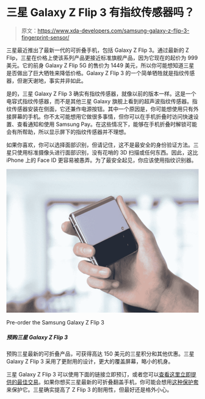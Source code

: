 # 三星 Galaxy Z Flip 3 有指纹传感器吗？

> 原文：<https://www.xda-developers.com/samsung-galaxy-z-flip-3-fingerprint-sensor/>

三星最近推出了最新一代的可折叠手机，包括 Galaxy Z Flip 3。通过最新的 Z Flip，三星在价格上使该系列产品更接近标准旗舰产品，因为它现在的起价为 999 美元。它的前身 Galaxy Z Flip 5G 的售价为 1449 美元，所以你可能想知道三星是否做出了巨大牺牲来降低价格。Galaxy Z Flip 3 的一个简单牺牲就是指纹传感器，但谢天谢地，事实并非如此。

是的，三星 Galaxy Z Flip 3 确实有指纹传感器，就像以前的版本一样。这是一个电容式指纹传感器，而不是其他三星 Galaxy 旗舰上看到的超声波指纹传感器。指纹传感器安装在侧面，它还兼作电源按钮。其中一个原因是，你可能想使用只有外接屏幕的手机。你不太可能想用它做很多事情，但你可以在手机折叠时访问快速设置、查看通知和使用 Samsung Pay。在这些情况下，能够在手机折叠时解锁可能会有所帮助，所以显示屏下的指纹传感器并不理想。

如果你喜欢，你可以选择面部识别，但请记住，这不是最安全的身份验证方法。三星只使用标准摄像头进行面部识别，没有花哨的 3D 扫描或任何东西。因此，这比 iPhone 上的 Face ID 更容易被愚弄。为了最安全起见，你应该使用指纹识别器。

 <picture>![Pre-order Samsung's latest foldable to get up to $150 in Samsung Credit and other benefits. The Samsung Galaxy Z Flip 3 comes with a more durable design, a bigger cover screen, and a slightly smaller body.](img/d8f5279f74741085792e8ae128d9be69.png)</picture> 

Pre-order the Samsung Galaxy Z Flip 3

##### 预购三星 Galaxy Z Flip 3

预购三星最新的可折叠产品，可获得高达 150 美元的三星积分和其他优惠。三星 Galaxy Z Flip 3 采用了更耐用的设计，更大的覆盖屏幕，略小的机身。

三星 Galaxy Z Flip 3 可以使用下面的链接立即预订，或者您可以[查看这里立即提供的最佳交易](https://www.xda-developers.com/best-galaxy-z-flip-3-deals/)。如果你想买三星最新的可折叠翻盖手机，你可能会想用[这种保护套](https://www.xda-developers.com/best-samsung-galaxy-z-flip-3-cases/)来保护它。三星确实提高了 Z Flip 3 的耐用性，但最好还是格外小心。